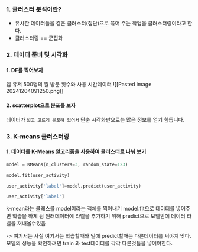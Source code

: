 ### 1. 클러스터 분석이란?
- 유사한 데이터들을 같은 클러스터(집단)으로 묶어 주는 작업을 클러스터링이라고 한다.
- 클러스터링 == 군집화
### 2. 데이터 준비 및 시각화
#### 1. DF를 찍어보자
앱 유저 500명의 월 방문 횟수와 사용 시간데이터
![[Pasted image 20241204091250.png]]
#### 2. scatterplot으로 분포를 보자 
데이터가 `넓고 고르게 분포해 있어서` 단순 시각화만으로는 많은 정보를 얻기 힘듭니다.

### 3. K-means 클러스터링
#### 1. 데이터를 K-Means 알고리즘을 사용하여 클러스터로 나눠 보기
```python
model = KMeans(n_clusters=3, random_state=123)

model.fit(user_activity)

user_activity['label']=model.predict(user_activity)

user_activity['label']
```
k-mean라는 클래스를 model이라는 객체를 찍어내기
model.fit으로 데이터를 넣어주면 학습을 하게 됨
원래데이터에 라벨을 추가하기 위해 predict으로 모델안에 데이터 라벨을 꺼내올수있음

-> 여기서는 사실 여기서는 학습할때와 밑에  predict할때는 다른데이터를 써야지 맞다.
모델의 성능을 확인하려면 train 과 test데이터를 각각 다른것들을 넣어야한다.